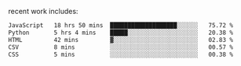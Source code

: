 
<!--<img width="1415" height="100" alt="blu" src="https://github.com/rdsilva01/rdsilva01/assets/101207588/deb060e5-d035-4f09-b511-e3f50605b207">-->

<!-- \> Enthusiastic about developing and building solutions <br>
\> Computer Science and Engineering @ UBI -->

<!-- <a href="https://www.rodrigosilva.live/">personal website</a> 🏁 -->

<!-- ![](https://komarev.com/ghpvc/?username=rdsilva01) -->

recent work includes:
<!--START_SECTION:waka-->

```txt
JavaScript   18 hrs 50 mins  ███████████████████░░░░░░   75.72 %
Python       5 hrs 4 mins    █████░░░░░░░░░░░░░░░░░░░░   20.38 %
HTML         42 mins         ▓░░░░░░░░░░░░░░░░░░░░░░░░   02.83 %
CSV          8 mins          ░░░░░░░░░░░░░░░░░░░░░░░░░   00.57 %
CSS          5 mins          ░░░░░░░░░░░░░░░░░░░░░░░░░   00.38 %
```

<!--END_SECTION:waka-->

